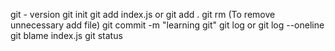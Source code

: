git - version
git init 
git add index.js or git add .
git rm (To remove unnecessary add file)
git commit -m "learning git"
git log or git log --oneline
git blame index.js
git status 

